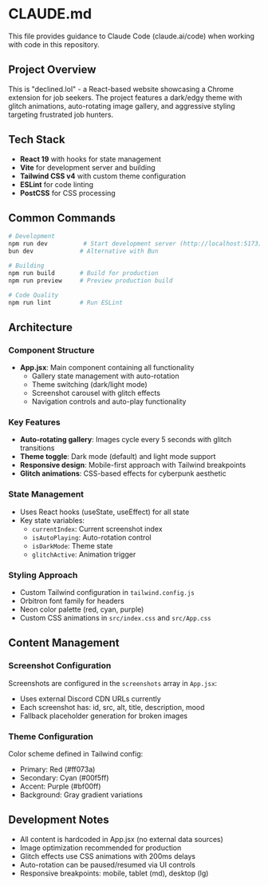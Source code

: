 # CLAUDE.md

This file provides guidance to Claude Code (claude.ai/code) when working with code in this repository.

## Project Overview

This is "declined.lol" - a React-based website showcasing a Chrome extension for job seekers. The project features a dark/edgy theme with glitch animations, auto-rotating image gallery, and aggressive styling targeting frustrated job hunters.

## Tech Stack

- **React 19** with hooks for state management
- **Vite** for development server and building
- **Tailwind CSS v4** with custom theme configuration
- **ESLint** for code linting
- **PostCSS** for CSS processing

## Common Commands

```bash
# Development
npm run dev          # Start development server (http://localhost:5173)
bun dev             # Alternative with Bun

# Building
npm run build       # Build for production
npm run preview     # Preview production build

# Code Quality
npm run lint        # Run ESLint
```

## Architecture

### Component Structure
- **App.jsx**: Main component containing all functionality
  - Gallery state management with auto-rotation
  - Theme switching (dark/light mode)
  - Screenshot carousel with glitch effects
  - Navigation controls and auto-play functionality

### Key Features
- **Auto-rotating gallery**: Images cycle every 5 seconds with glitch transitions
- **Theme toggle**: Dark mode (default) and light mode support
- **Responsive design**: Mobile-first approach with Tailwind breakpoints
- **Glitch animations**: CSS-based effects for cyberpunk aesthetic

### State Management
- Uses React hooks (useState, useEffect) for all state
- Key state variables:
  - `currentIndex`: Current screenshot index
  - `isAutoPlaying`: Auto-rotation control
  - `isDarkMode`: Theme state
  - `glitchActive`: Animation trigger

### Styling Approach
- Custom Tailwind configuration in `tailwind.config.js`
- Orbitron font family for headers
- Neon color palette (red, cyan, purple)
- Custom CSS animations in `src/index.css` and `src/App.css`

## Content Management

### Screenshot Configuration
Screenshots are configured in the `screenshots` array in `App.jsx`:
- Uses external Discord CDN URLs currently
- Each screenshot has: id, src, alt, title, description, mood
- Fallback placeholder generation for broken images

### Theme Configuration
Color scheme defined in Tailwind config:
- Primary: Red (#ff073a)
- Secondary: Cyan (#00f5ff) 
- Accent: Purple (#bf00ff)
- Background: Gray gradient variations

## Development Notes

- All content is hardcoded in App.jsx (no external data sources)
- Image optimization recommended for production
- Glitch effects use CSS animations with 200ms delays
- Auto-rotation can be paused/resumed via UI controls
- Responsive breakpoints: mobile, tablet (md), desktop (lg)